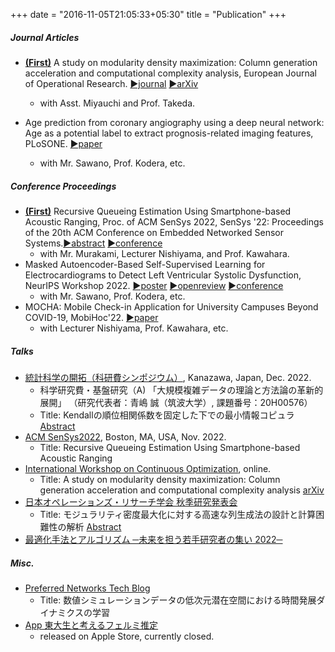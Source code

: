 +++
date = "2016-11-05T21:05:33+05:30"
title = "Publication"
+++

##### Journal Articles
* [**(First)**]() A study on modularity density maximization: Column generation acceleration and computational complexity analysis, European Journal of Operational Research. [▶️journal]() [▶️arXiv](https://arxiv.org/abs/2206.10901)
    - with Asst. Miyauchi and Prof. Takeda.

* Age prediction from coronary angiography using a deep neural network: Age as a potential label to extract prognosis-related imaging features, PLoSONE.  [▶️paper](https://journals.plos.org/plosone/article?id=10.1371/journal.pone.0276928)
    - with Mr. Sawano, Prof. Kodera, etc.

##### Conference Proceedings
* [**(First)**]() Recursive Queueing Estimation Using Smartphone-based Acoustic Ranging, Proc. of ACM SenSys 2022, SenSys '22: Proceedings of the 20th ACM Conference on Embedded Networked Sensor Systems.[▶️abstract](https://dl.acm.org/doi/10.1145/3560905.3568097) [▶️conference](http://sensys.acm.org/2022/)
    - with Mr. Murakami, Lecturer Nishiyama, and Prof. Kawahara.
* Masked Autoencoder-Based Self-Supervised Learning for Electrocardiograms to Detect Left Ventricular Systolic Dysfunction, NeurIPS Workshop 2022.  [▶️poster](https://neurips.cc/media/PosterPDFs/NeurIPS%202022/60064.png?t=1669681561.7912426) [▶️openreview](https://openreview.net/forum?id=gz7c2HIcub7) [▶️conference](https://neurips.cc/Conferences/2022/ScheduleMultitrack?event=50017#wse-detail-60064)
    - with Mr. Sawano, Prof. Kodera, etc.
* MOCHA: Mobile Check-in Application for University Campuses Beyond COVID-19, MobiHoc'22. [▶️paper](https://dl.acm.org/doi/proceedings/10.1145/3492866)
    - with Lecturer Nishiyama, Prof. Kawahara, etc.

##### Talks
* [統計科学の開拓（科研費シンポジウム）](http://stat.w3.kanazawa-u.ac.jp/ksympo22.html), Kanazawa, Japan, Dec. 2022.
    - 科学研究費・基盤研究（A) 「大規模複雑データの理論と方法論の革新的展開」 （研究代表者：青嶋 誠（筑波大学）, 課題番号：20H00576）
    - Title: Kendallの順位相関係数を固定した下での最小情報コピュラ [Abstract](http://stat.w3.kanazawa-u.ac.jp/sympo22/sukeda_y.pdf)
* [ACM SenSys2022](http://sensys.acm.org/2022/), Boston, MA, USA, Nov. 2022.
    - Title: Recursive Queueing Estimation Using Smartphone-based Acoustic Ranging
* [International Workshop on Continuous Optimization](http://www.opt.c.titech.ac.jp/DecemberWorkshop/#speakers), online.
    - Title: A study on modularity density maximization: Column generation acceleration and computational complexity analysis [arXiv](https://arxiv.org/abs/2206.10901)
* [日本オペレーションズ・リサーチ学会 秋季研究発表会](https://orsj.org/nc2022f/programpage)
    - Title: モジュラリティ密度最大化に対する高速な列生成法の設計と計算困難性の解析 [Abstract](https://orsj.org/wp-content/nc-abstract/nc2022f/2022f-1-A-2.pdf)
* [最適化手法とアルゴリズム ─未来を担う若手研究者の集い 2022─](http://trout.math.cst.nihon-u.ac.jp/~ito.m/soma/wakate22.html) 

##### Misc.
* [Preferred Networks Tech Blog](https://tech.preferred.jp/ja/blog/数値シミュレーションデータの低次元潜在空間に/)
    - Title: 数値シミュレーションデータの低次元潜在空間における時間発展ダイナミクスの学習
* [App 東大生と考えるフェルミ推定]()
    - released on Apple Store, currently closed.